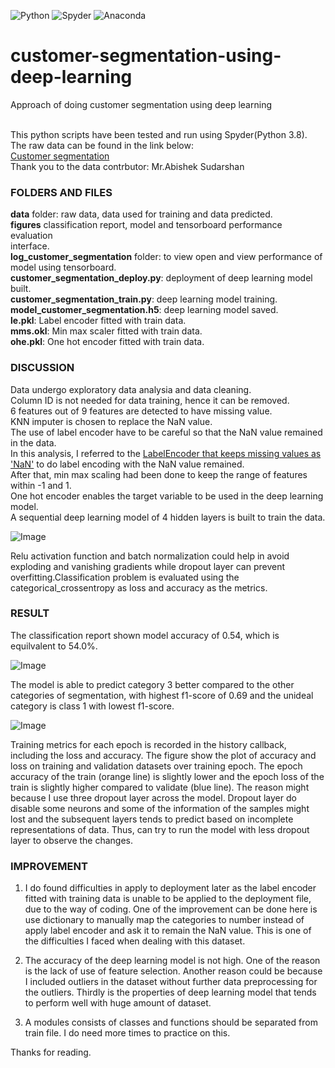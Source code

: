 ![Python](https://img.shields.io/badge/python-3670A0?style=for-the-badge&logo=python&logoColor=ffdd54)
![Spyder](https://img.shields.io/badge/Spyder-838485?style=for-the-badge&logo=spyder%20ide&logoColor=maroon)
![Anaconda](https://img.shields.io/badge/Anaconda-%2344A833.svg?style=for-the-badge&logo=anaconda&logoColor=white)

# customer-segmentation-using-deep-learning
Approach of doing customer segmentation using deep learning

<br>This python scripts have been tested and run using Spyder(Python 3.8).
<br>The raw data can be found in the link below:
<br>[Customer segmentation](https://www.kaggle.com/datasets/abisheksudarshan/customer-segmentation)
<br>Thank you to the data contrbutor: Mr.Abishek Sudarshan

### FOLDERS AND FILES
**data** folder: raw data, data used for training and data predicted.
<br>**figures** classification report, model and tensorboard performance evaluation <br>interface.
<br>**log_customer_segmentation** folder: to view open and view performance of model using tensorboard.
<br>**customer_segmentation_deploy.py**: deployment of deep learning model built.
<br>**customer_segmentation_train.py**: deep learning model training.
<br>**model_customer_segmentation.h5**: deep learning model saved.
<br>**le.pkl**: Label encoder fitted with train data.
<br>**mms.okl**: Min max scaler fitted with train data.
<br>**ohe.pkl**: One hot encoder fitted with train data.

### DISCUSSION
Data undergo exploratory data analysia and data cleaning.
<br>Column ID is not needed for data training, hence it can be removed.
<br>6 features out of 9 features are detected to have missing value.
<br>KNN imputer is chosen to replace the NaN value.
<br>The use of label encoder have to be careful so that the NaN value remained in the data.
<br>In this analysis, I referred to the [LabelEncoder that keeps missing values as 'NaN'](https://localcoder.org/labelencoder-that-keeps-missing-values-as-nan) to do label encoding with the NaN value remained. 
<br>After that, min max scaling had been done to keep the range of features within -1 and 1. 
<br>One hot encoder enables the target variable to be used in the deep learning model.
<br>A sequential deep learning model of 4 hidden layers is built to train the data.

![Image](https://github.com/innju/customer-segmentation-using-deep-learning/blob/main/figures/model.png)

Relu activation function and batch normalization could help in avoid exploding and vanishing gradients while dropout layer can prevent overfitting.Classification problem is evaluated using the categorical_crossentropy as loss and accuracy as the metrics.


### RESULT
The classification report shown model accuracy of 0.54, which is equilvalent to 54.0%.

![Image](https://github.com/innju/customer-segmentation-using-deep-learning/blob/main/figures/classification_report_cs.png)

The model is able to predict category 3 better compared to the other categories of segmentation, with highest f1-score of 0.69 and the unideal category is class 1 with lowest f1-score.  

![Image](https://github.com/innju/customer-segmentation-using-deep-learning/blob/main/figures/tensorboard_cs.png)

Training metrics for each epoch is recorded in the history callback, including the loss and accuracy. The figure show the plot of accuracy and loss on training and validation datasets over training epoch. The epoch accuracy of the train (orange line) is slightly lower and the epoch loss of the train is slightly higher compared to validate (blue line). The reason might because I use three dropout layer across the model. Dropout layer do disable some neurons and some of the information of the samples might lost and the subsequent layers tends to predict based on incomplete representations of data. Thus, can try to run the model with less dropout layer to observe the changes.

### IMPROVEMENT
1. I do found difficulties in apply to deployment later as the label encoder fitted with training data is unable to be applied to the deployment file, due to the way of coding. One of the improvement can be done here is use dictionary to manually map the categories to number instead of apply label encoder and ask it to remain the NaN value. This is one of the difficulties I faced when dealing with this dataset. 

2. The accuracy of the deep learning model is not high. One of the reason is the lack of use of feature selection. Another reason could be because I included outliers in the dataset without further data preprocessing for the outliers. Thirdly is the properties of deep learning model that tends to perform well with huge amount of dataset.

3. A modules consists of classes and functions should be separated from train file. I do need more times to practice on this.




Thanks for reading.
